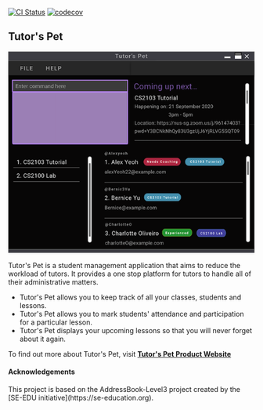 [![CI Status](https://github.com/AY2021S1-CS2103T-T10-4/tp/workflows/Java%20CI/badge.svg)](https://github.com/AY2021S1-CS2103T-T10-4/tp/actions)
[![codecov](https://codecov.io/gh/AY2021S1-CS2103T-T10-4/tp/branch/master/graph/badge.svg)](https://codecov.io/gh/AY2021S1-CS2103T-T10-4/tp)

## Tutor's Pet

![Ui](docs/images/Ui.png)

Tutor's Pet is a student management application that aims to reduce the workload of tutors. It provides a one stop
platform for tutors to handle all of their administrative matters.
- Tutor's Pet allows you to keep track of all your classes, students and lessons.
- Tutor's Pet allows you to mark students' attendance and participation for a particular lesson.
- Tutor's Pet displays your upcoming lessons so that you will never forget about it again.

To find out more about Tutor's Pet, visit **[Tutor's Pet Product Website](https://ay2021s1-cs2103t-t10-4.github.io/tp/)**

<h4>Acknowledgements</h4>
This project is based on the AddressBook-Level3 project created by the [SE-EDU initiative](https://se-education.org).
